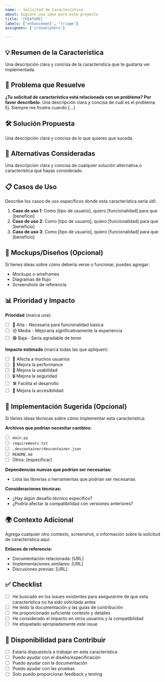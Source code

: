 ```yaml
---
name: 💡 Solicitud de Característica
about: Sugiere una idea para este proyecto
title: '[FEATURE] '
labels: ['enhancement', 'triage']
assignees: ['ironwolphern']

---
```


## 💡 Resumen de la Característica
Una descripción clara y concisa de la característica que te gustaría ver implementada.

## 🎯 Problema que Resuelve
**¿Tu solicitud de característica está relacionada con un problema? Por favor descríbelo.**
Una descripción clara y concisa de cuál es el problema. Ej. Siempre me frustra cuando [...]

## 🛠️ Solución Propuesta
Una descripción clara y concisa de lo que quieres que suceda.

## 🔄 Alternativas Consideradas
Una descripción clara y concisa de cualquier solución alternativa o característica que hayas considerado.

## 📋 Casos de Uso
Describe los casos de uso específicos donde esta característica sería útil:

1. **Caso de uso 1**: Como [tipo de usuario], quiero [funcionalidad] para que [beneficio]
2. **Caso de uso 2**: Como [tipo de usuario], quiero [funcionalidad] para que [beneficio]
3. **Caso de uso 3**: Como [tipo de usuario], quiero [funcionalidad] para que [beneficio]

## 🎨 Mockups/Diseños (Opcional)
Si tienes ideas sobre cómo debería verse o funcionar, puedes agregar:
- Mockups o wireframes
- Diagramas de flujo
- Screenshots de referencia

## 📊 Prioridad y Impacto
**Prioridad** (marca una):
- [ ] 🔴 Alta - Necesaria para funcionalidad básica
- [ ] 🟡 Media - Mejoraría significativamente la experiencia
- [ ] 🟢 Baja - Sería agradable de tener

**Impacto estimado** (marca todas las que apliquen):
- [ ] 👥 Afecta a muchos usuarios
- [ ] 🚀 Mejora la performance
- [ ] 🎯 Mejora la usabilidad
- [ ] 🔒 Mejora la seguridad
- [ ] 🛠️ Facilita el desarrollo
- [ ] 📱 Mejora la accesibilidad

## 🔧 Implementación Sugerida (Opcional)
Si tienes ideas técnicas sobre cómo implementar esta característica:

**Archivos que podrían necesitar cambios:**
- [ ] `main.py`
- [ ] `requirements.txt`
- [ ] `.devcontainer/devcontainer.json`
- [ ] `README.md`
- [ ] Otros: [especificar]

**Dependencias nuevas que podrían ser necesarias:**
- Lista las librerías o herramientas que podrían ser necesarias

**Consideraciones técnicas:**
- ¿Hay algún desafío técnico específico?
- ¿Podría afectar la compatibilidad con versiones anteriores?

## 🌍 Contexto Adicional
Agrega cualquier otro contexto, screenshot, o información sobre la solicitud de característica aquí.

**Enlaces de referencia:**
- Documentación relacionada: [URL]
- Implementaciones similares: [URL]
- Discusiones previas: [URL]

## ✅ Checklist
- [ ] He buscado en los issues existentes para asegurarme de que esta característica no ha sido solicitada antes
- [ ] He leído la documentación y las guías de contribución
- [ ] He proporcionado suficiente contexto y detalles
- [ ] He considerado el impacto en otros usuarios y la compatibilidad
- [ ] He etiquetado apropiadamente este issue

## 🤝 Disponibilidad para Contribuir
- [ ] Estaría dispuesto/a a trabajar en esta característica
- [ ] Puedo ayudar con el diseño/especificación
- [ ] Puedo ayudar con la documentación
- [ ] Puedo ayudar con las pruebas
- [ ] Solo puedo proporcionar feedback y testing
